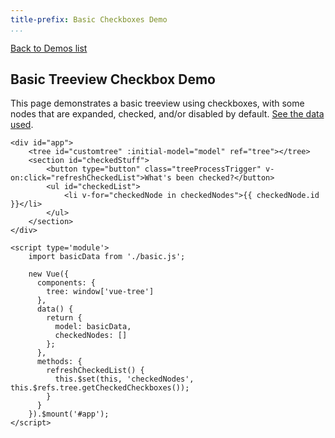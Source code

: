 ```yaml
---
title-prefix: Basic Checkboxes Demo
...
```


[Back to Demos list](../demos.html)

## Basic Treeview Checkbox Demo

This page demonstrates a basic treeview using checkboxes, with some nodes that are expanded, checked, and/or disabled by default. [See the data used](./basic.js).

```{=html5}
<div id="app">
    <tree id="customtree" :initial-model="model" ref="tree"></tree>
    <section id="checkedStuff">
        <button type="button" class="treeProcessTrigger" v-on:click="refreshCheckedList">What's been checked?</button>
        <ul id="checkedList">
            <li v-for="checkedNode in checkedNodes">{{ checkedNode.id }}</li>
        </ul>
    </section>
</div>

<script type='module'>
    import basicData from './basic.js';

    new Vue({
      components: {
        tree: window['vue-tree']
      },
      data() {
        return {
          model: basicData,
          checkedNodes: []
        };
      },
      methods: {
        refreshCheckedList() {
          this.$set(this, 'checkedNodes', this.$refs.tree.getCheckedCheckboxes());
        }
      }
    }).$mount('#app');
</script>
```